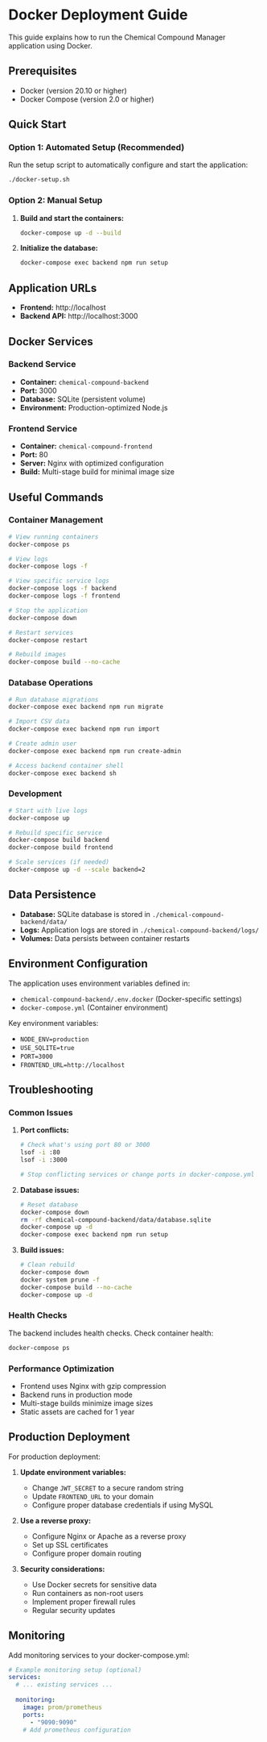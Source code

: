 # Docker Deployment Guide

This guide explains how to run the Chemical Compound Manager application using Docker.

## Prerequisites

- Docker (version 20.10 or higher)
- Docker Compose (version 2.0 or higher)

## Quick Start

### Option 1: Automated Setup (Recommended)

Run the setup script to automatically configure and start the application:

```bash
./docker-setup.sh
```

### Option 2: Manual Setup

1. **Build and start the containers:**
   ```bash
   docker-compose up -d --build
   ```

2. **Initialize the database:**
   ```bash
   docker-compose exec backend npm run setup
   ```

## Application URLs

- **Frontend:** http://localhost
- **Backend API:** http://localhost:3000

## Docker Services

### Backend Service
- **Container:** `chemical-compound-backend`
- **Port:** 3000
- **Database:** SQLite (persistent volume)
- **Environment:** Production-optimized Node.js

### Frontend Service
- **Container:** `chemical-compound-frontend`
- **Port:** 80
- **Server:** Nginx with optimized configuration
- **Build:** Multi-stage build for minimal image size

## Useful Commands

### Container Management
```bash
# View running containers
docker-compose ps

# View logs
docker-compose logs -f

# View specific service logs
docker-compose logs -f backend
docker-compose logs -f frontend

# Stop the application
docker-compose down

# Restart services
docker-compose restart

# Rebuild images
docker-compose build --no-cache
```

### Database Operations
```bash
# Run database migrations
docker-compose exec backend npm run migrate

# Import CSV data
docker-compose exec backend npm run import

# Create admin user
docker-compose exec backend npm run create-admin

# Access backend container shell
docker-compose exec backend sh
```

### Development
```bash
# Start with live logs
docker-compose up

# Rebuild specific service
docker-compose build backend
docker-compose build frontend

# Scale services (if needed)
docker-compose up -d --scale backend=2
```

## Data Persistence

- **Database:** SQLite database is stored in `./chemical-compound-backend/data/`
- **Logs:** Application logs are stored in `./chemical-compound-backend/logs/`
- **Volumes:** Data persists between container restarts

## Environment Configuration

The application uses environment variables defined in:
- `chemical-compound-backend/.env.docker` (Docker-specific settings)
- `docker-compose.yml` (Container environment)

Key environment variables:
- `NODE_ENV=production`
- `USE_SQLITE=true`
- `PORT=3000`
- `FRONTEND_URL=http://localhost`

## Troubleshooting

### Common Issues

1. **Port conflicts:**
   ```bash
   # Check what's using port 80 or 3000
   lsof -i :80
   lsof -i :3000
   
   # Stop conflicting services or change ports in docker-compose.yml
   ```

2. **Database issues:**
   ```bash
   # Reset database
   docker-compose down
   rm -rf chemical-compound-backend/data/database.sqlite
   docker-compose up -d
   docker-compose exec backend npm run setup
   ```

3. **Build issues:**
   ```bash
   # Clean rebuild
   docker-compose down
   docker system prune -f
   docker-compose build --no-cache
   docker-compose up -d
   ```

### Health Checks

The backend includes health checks. Check container health:
```bash
docker-compose ps
```

### Performance Optimization

- Frontend uses Nginx with gzip compression
- Backend runs in production mode
- Multi-stage builds minimize image sizes
- Static assets are cached for 1 year

## Production Deployment

For production deployment:

1. **Update environment variables:**
   - Change `JWT_SECRET` to a secure random string
   - Update `FRONTEND_URL` to your domain
   - Configure proper database credentials if using MySQL

2. **Use a reverse proxy:**
   - Configure Nginx or Apache as a reverse proxy
   - Set up SSL certificates
   - Configure proper domain routing

3. **Security considerations:**
   - Use Docker secrets for sensitive data
   - Run containers as non-root users
   - Implement proper firewall rules
   - Regular security updates

## Monitoring

Add monitoring services to your docker-compose.yml:
```yaml
# Example monitoring setup (optional)
services:
  # ... existing services ...
  
  monitoring:
    image: prom/prometheus
    ports:
      - "9090:9090"
    # Add prometheus configuration
```